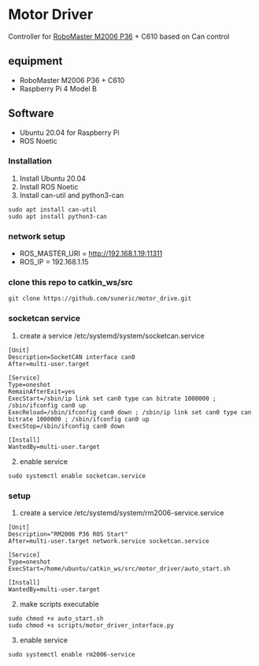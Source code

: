 # Motor Driver
Controller for [RoboMaster M2006 P36](https://www.robomaster.com/zh-CN/products/components/general/M2006) + C610 based on Can control

## equipment
- RoboMaster M2006 P36 + C610
- Raspberry Pi 4 Model B

## Software
- Ubuntu 20.04 for Raspberry Pi
- ROS Noetic

### Installation
1. Install Ubuntu 20.04
2. Install ROS Noetic
3. Install can-util and python3-can
```
sudo apt install can-util
sudo apt install python3-can
```

### network setup
- ROS_MASTER_URI = http://192.168.1.19:11311
- ROS_IP = 192.168.1.15


### clone this repo to catkin_ws/src
```
git clone https://github.com/suneric/motor_drive.git
```

### socketcan service
1. create a service /etc/systemd/system/socketcan.service
```
[Unit]
Description=SocketCAN interface can0
After=multi-user.target

[Service]
Type=oneshot
RemainAfterExit=yes
ExecStart=/sbin/ip link set can0 type can bitrate 1000000 ; /sbin/ifconfig can0 up
ExecReload=/sbin/ifconfig can0 down ; /sbin/ip link set can0 type can bitrate 1000000 ; /sbin/ifconfig can0 up
ExecStop=/sbin/ifconfig can0 down

[Install]
WantedBy=multi-user.target
```
2. enable service
```
sudo systemctl enable socketcan.service
```

### setup
1. create a service /etc/systemd/system/rm2006-service.service
```
[Unit]
Description="RM2006 P36 ROS Start"
After=multi-user.target network.service socketcan.service

[Service]
Type=oneshot
ExecStart=/home/ubuntu/catkin_ws/src/motor_driver/auto_start.sh

[Install]
WantedBy=multi-user.target
```
2. make scripts executable
```
sudo chmod +x auto_start.sh
sudo chmod +x scripts/motor_driver_interface.py
```
3. enable service
```
sudo systemctl enable rm2006-service
```
